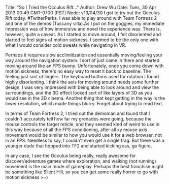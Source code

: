 Title: "So I Tried the Occulus Rift..."
Author: Drew Wu
Date: Tues, 30 Apr 2013 00:49 GMT-0700 (PST)
Node: v13/04/30
I got to try out the Occulus Rift today. #TwitterPerks. I was able to play around with Team Fortress 2 and one of the demos (Tuscany villa).As I put on the goggles, my immediate impression was of how immersive and novel the experience was. There is, however, quite a caveat. As I started to move around, I felt disoriented and started to feel signs of motion sickness. I seemed to be the only one with 
what I would consider cold sweats while navigating in VR.

Perhaps it requires slow acclimitization and essentially moving/feeling your way around the navigation system. I sort of just came in there and started moving around like an FPS bunny. Unfortunately, once you come down with motion sickness, there's no easy way to reset it back to baseline. The feeling just sort of lingers. The keyboard buttons used for rotation I found highly disorienting. I think the axis for moving around needs some further design. I was very impressed with being able to look around and view the surroundings, and the 3D effect looked sort of like layers of 3D as you would see in the 3D cinema. Another thing that kept getting in the way is the lower resolution, which made things blurry. Forget about trying to read text.

In terms of Team Fortress 2, I tried out the demoman and found that I couldn't accurately tell how far my grenades were going, because the mouse controls the target reticle, and they seemed kind of weird to use in this way because of all the FPS conditioning, after all xy mouse axis movement would be similar to how you would use it for a web browser, not in an FPS. Needless to say, I couldn't even get a single frag. But
there was a younger dude that hopped into TF2 and started kicking ass, go figure.

In any case, I see the Occulus being really, really awesome for discover/adventure games where exploration, and walking (not running) movement is the main mode of gameplay. Perhaps the best franchise might be something like Silent Hill, so you can get some really horror to go with motion sickness >=)
